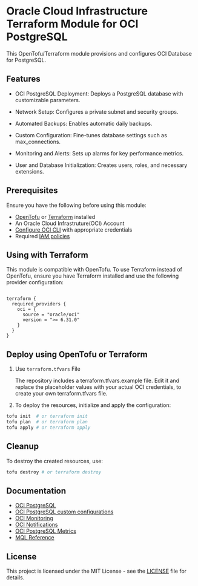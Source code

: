 # Oracle Cloud Infrastructure Terraform Module for OCI PostgreSQL
This OpenTofu/Terraform module provisions and configures OCI Database for PostgreSQL. 

## Features
- OCI PostgreSQL Deployment: Deploys a PostgreSQL database with customizable parameters.
  
- Network Setup: Configures a private subnet and security groups.
  
- Automated Backups: Enables automatic daily backups.
  
- Custom Configuration: Fine-tunes database settings such as max_connections.
  
- Monitoring and Alerts: Sets up alarms for key performance metrics.
  
- User and Database Initialization: Creates users, roles, and necessary extensions.

## Prerequisites
Ensure you have the following before using this module:
- [OpenTofu](https://opentofu.org/docs/intro/install/) or [Terraform](https://developer.hashicorp.com/terraform/tutorials/aws-get-started/install-cli) installed
- An Oracle Cloud Infrastruture(OCI) Account
- [Configure OCI CLI](https://docs.oracle.com/en-us/iaas/Content/dev/terraform/tutorials/tf-provider.htm#prepare) with appropriate credentials
- Required [IAM policies](https://docs.oracle.com/en-us/iaas/Content/postgresql/policies.htm)

## Using with Terraform

This module is compatible with OpenTofu. To use Terraform instead of OpenTofu, ensure you have Terraform installed and use the following provider configuration:

```hcl

terraform {
  required_providers {
    oci = {
      source = "oracle/oci"
      version = ">= 6.31.0"
    }
  }
}

```

## Deploy using OpenTofu or Terraform

1. Use `terraform.tfvars` File

   The repository includes a terraform.tfvars.example file. Edit it and replace the placeholder values with your actual OCI credentials, to create your own terraform.tfvars file.
   
3. To deploy the resources, initialize and apply the configuration:

```sh
tofu init  # or terraform init
tofu plan  # or terraform plan
tofu apply # or terraform apply
```

## Cleanup
To destroy the created resources, use:

```sh
tofu destroy # or terraform destroy
```
## Documentation
- [OCI PostgreSQL](https://docs.oracle.com/en-us/iaas/Content/postgresql/overview.htm)
- [OCI PostgreSQL custom configurations](https://docs.oracle.com/en-us/iaas/Content/postgresql/config.htm)
- [OCI Monitoring](https://docs.oracle.com/en-us/iaas/Content/Monitoring/Concepts/monitoringoverview.htm)
- [OCI Notifications](https://docs.oracle.com/en-us/iaas/Content/Notification/Concepts/notificationoverview.htm)
- [OCI PostgreSQL Metrics](https://docs.oracle.com/en-us/iaas/Content/postgresql/metrics.htm)
- [MQL Reference](https://docs.oracle.com/en-us/iaas/Content/Monitoring/Reference/mql.htm)


## License
This project is licensed under the MIT License - see the [LICENSE](https://github.com/angeline-hilda/OCI-PostgreSQL/blob/main/LICENSE) file for details.
